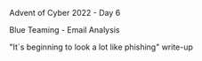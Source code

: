 Advent of Cyber 2022 - Day 6

Blue Teaming - Email Analysis

"It´s beginning to look a lot like phishing" write-up